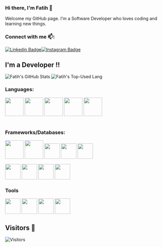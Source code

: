 
<!--
**fatihsezgin/fatihsezgin** is a ✨ _special_ ✨ repository because its `README.md` (this file) appears on your GitHub profile.

Here are some ideas to get you started:

- 🔭 I’m currently working on ...
- 🌱 I’m currently learning ...
- 👯 I’m looking to collaborate on ...
- 🤔 I’m looking for help with ...
- 💬 Ask me about ...
- 📫 How to reach me: ...
- 😄 Pronouns: ...
- ⚡ Fun fact: ...
-->
### Hi there, I'm Fatih  👋

Welcome my GitHub page. I'm a Software Developer who loves coding and learning new things.

### Connect with me 📫:

[![Linkedin Badge](https://img.shields.io/twitter/url?color=lightblue&label=FatihSezgin&logo=linkedin&logoColor=lightblue&style=for-the-badge&url=https%3A%2F%2Fwww.linkedin.com%2Fin%2FFatihSezgin)](https://www.linkedin.com/in/fatih-sezgin-74ab2b181/)[![Instagram Badge](https://img.shields.io/twitter/url?color=purple&label=FatihSezgin&logo=instagram&logoColor=purple&style=for-the-badge&url=https%3A%2F%2Fwww.instagram.com%2Ffatihsezgin1)](https://instagram.com/fatihsezgin1/)


## I'm a Developer !!

![Fatih's GitHub Stats](https://github-readme-stats.vercel.app/api?username=fatihsezgin&show_icons=true&)
![Fatih's Top-Used Lang](https://github-readme-stats.vercel.app/api/top-langs/?username=fatihsezgin&langs_count=10&layout=compact&hide=html,css&)



### Languages:

<code><a href="https://www.java.com/" target="_blank"><img height="60" src="https://cdn.worldvectorlogo.com/logos/java.svg"></a></code>
<code><a href="https://www.javascript.com/" target="_blank"><img height="60" src="https://cdn.worldvectorlogo.com/logos/logo-javascript.svg"></a></code>
<code><a href="https://nodejs.org" target="_blank"><img height="60" src="https://cdn.worldvectorlogo.com/logos/nodejs.svg"></a></code>
<code><a href="https://python.org" target="_blank"><img height="60" src="https://www.vectorlogo.zone/logos/python/python-horizontal.svg"></a></code>
<code><a href="https://https://www.gnu.org/software/bash/" target="_blank"><img height="60" src="https://www.vectorlogo.zone/logos/gnu_bash/gnu_bash-official.svg"></a></code>
<br />
<br />

### Frameworks/Databases:
<code><a href="https://spring.io/" target="_blank"><img height="60" src="https://cdn.worldvectorlogo.com/logos/spring-3.svg"></a></code>
<code><a href="https://www.rabbitmq.com/" target="_blank"><img height="60" src="https://cdn.worldvectorlogo.com/logos/rabbitmq.svg"></a></code>
<code><a href="https://www.opencv.org/" target="_blank"><img height="50" src="https://www.vectorlogo.zone/logos/opencv/opencv-ar21.svg"></a></code>
<code><a href="https://www.numpy.org/" target="_blank"><img height="50" src="https://user-images.githubusercontent.com/50221806/86498193-96dbe380-bd39-11ea-8adf-35606778f6a9.png"></a></code>
<code><a href="https://pandas.pydata.org/" target="_blank"><img height="50" src="https://upload.wikimedia.org/wikipedia/commons/e/ed/Pandas_logo.svg"></a></code>

<code><a href="https://www.sqlite.org/index.html" target="_blank"><img height="50" src="https://www.vectorlogo.zone/logos/sqlite/sqlite-ar21.svg"></a></code>
<code><a href="https://www.postgresql.org/" target="_blank"><img height="50" src="https://www.vectorlogo.zone/logos/postgresql/postgresql-ar21.svg"></a></code>
<code><a href="https://www.mongodb.com" target="_blank"><img height="50" src="https://www.vectorlogo.zone/logos/mongodb/mongodb-ar21.svg"></a></code>
<code><a href="https://www.mysql.org/" target="_blank"><img height="50" src="https://www.vectorlogo.zone/logos/mysql/mysql-horizontal.svg"></a></code> 

### Tools

<code><a href="https://code.visualstudio.com" target="_blank"><img height="50" src="https://www.vectorlogo.zone/logos/visualstudio_code/visualstudio_code-ar21.svg"></a></code> 
<code><a href="https://www.jetbrains.com/" target="_blank"><img height="50" src="https://www.vectorlogo.zone/logos/jetbrains/jetbrains-ar21.svg"></a></code> 
<code><a href="https://git-scm.com/" target="_blank"><img height="50" src="https://www.vectorlogo.zone/logos/git-scm/git-scm-ar21.svg"></a></code>
<code><a href="https://www.vim.org/" target="_blank"><img height="50" src="https://www.vectorlogo.zone/logos/vim/vim-ar21.svg"></a></code> 


## Visitors 💬
![Visitors](https://komarev.com/ghpvc/?username=fatihsezgin&color=brightgreen)
